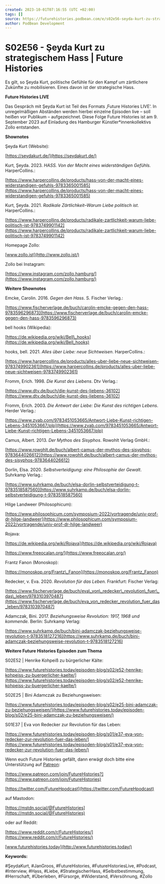 ```yaml
---
created: 2023-10-01T07:16:55 (UTC +02:00)
tags: []
source: https://futurehistories.podbean.com/e/s02e56-seyda-kurt-zu-strategischem-hass/
author: PodBean Development
---
```


# S02E56 - Şeyda Kurt zu strategischem Hass | Future Histories

Es gilt, so Şeyda Kurt, politische Gefühle für den Kampf um zärtlichere Zukünfte zu mobilisieren. Eines davon ist der strategische Hass.

**Future Histories LIVE**

Das Gespräch mit Şeyda Kurt ist Teil des Formats ‚Future Histories LIVE‘. In unregelmäßigen Abständen werden hierbei einzelne Episoden live – soll heißen vor Publikum – aufgezeichnet. Diese Folge Future Histories ist am 9. September 2023 auf Einladung des Hamburger Künstler\*innenkollektivs Zollo entstanden.

**Shownotes**

Şeyda Kurt (Website):

[https://seydakurt.de/](https://seydakurt.de/)

  
Kurt, Şeyda. 2023. _HASS. Von der Macht eines widerständigen Gefühls._ HarperCollins.:

[https://www.harpercollins.de/products/hass-von-der-macht-eines-widerstandigen-gefuhls-9783365001585](https://www.harpercollins.de/products/hass-von-der-macht-eines-widerstandigen-gefuhls-9783365001585)

  
Kurt, Şeyda. 2021. _Radikale Zärtlichkeit–Warum Liebe politisch ist_. HarperCollins.:

[https://www.harpercollins.de/products/radikale-zartlichkeit-warum-liebe-politisch-ist-9783749901142](https://www.harpercollins.de/products/radikale-zartlichkeit-warum-liebe-politisch-ist-9783749901142)

  
Homepage Zollo:

[www.zollo.ist](http://www.zollo.ist/)

  
Zollo bei Instagram:

[https://www.instagram.com/zollo.hamburg/](https://www.instagram.com/zollo.hamburg/)

  
**Weitere Shownotes**

Emcke, Carolin. 2016. _Gegen den Hass_. S. Fischer Verlag.:

[https://www.fischerverlage.de/buch/carolin-emcke-gegen-den-hass-9783596296873](https://www.fischerverlage.de/buch/carolin-emcke-gegen-den-hass-9783596296873)

  
bell hooks (Wikipedia):

[https://de.wikipedia.org/wiki/Bell\_hooks](https://de.wikipedia.org/wiki/Bell_hooks)

  
hooks, bell. 2021. _Alles über Liebe: neue Sichtweisen_. HarperCollins.:

[https://www.harpercollins.de/products/alles-uber-liebe-neue-sichtweisen-9783749902361](https://www.harpercollins.de/products/alles-uber-liebe-neue-sichtweisen-9783749902361)  

  
Fromm, Erich. 1998. _Die Kunst des Liebens_. Dtv Verlag.:

[https://www.dtv.de/buch/die-kunst-des-liebens-36102](https://www.dtv.de/buch/die-kunst-des-liebens-36102)

  
Fromm, Erich. 2003. _Die Antwort der Liebe: Die Kunst des richtigen Lebens_. Herder Verlag.:

[https://www.zvab.com/9783451053665/Antwort-Liebe-Kunst-richtigen-Lebens-3451053667/plp](https://www.zvab.com/9783451053665/Antwort-Liebe-Kunst-richtigen-Lebens-3451053667/plp)

  
Camus, Albert. 2013. _Der Mythos des Sisyphos_. Rowohlt Verlag GmbH.:

[https://www.rowohlt.de/buch/albert-camus-der-mythos-des-sisyphos-9783644026612](https://www.rowohlt.de/buch/albert-camus-der-mythos-des-sisyphos-9783644026612)

  
Dorlin, Elsa. 2020. _Selbstverteidigung: eine Philosophie der Gewalt_. Suhrkamp Verlag.:

[https://www.suhrkamp.de/buch/elsa-dorlin-selbstverteidigung-t-9783518587560](https://www.suhrkamp.de/buch/elsa-dorlin-selbstverteidigung-t-9783518587560)  

  
Hilge Landweer (Philosophicum):

[https://www.philosophicum.com/symposium-2022/vortragende/univ-prof-dr-hilge-landweer](https://www.philosophicum.com/symposium-2022/vortragende/univ-prof-dr-hilge-landweer)

  
Rojava:

[https://de.wikipedia.org/wiki/Rojava](https://de.wikipedia.org/wiki/Rojava)

[https://www.freeocalan.org/](https://www.freeocalan.org/)

  
Frantz Fanon (Monoskop):

[https://monoskop.org/Frantz\_Fanon](https://monoskop.org/Frantz_Fanon)

  
Redecker, v. Eva. 2020. _Revolution für das Leben._ Frankfurt: Fischer Verlag:

[https://www.fischerverlage.de/buch/eva\_von\_redecker\_revolution\_fuer\_das\_leben/9783103970487](https://www.fischerverlage.de/buch/eva_von_redecker_revolution_fuer_das_leben/9783103970487)

  
Adamczak, Bini. 2017. _Beziehungsweise Revolution: 1917, 1968 und kommende._ Berlin: Suhrkamp Verlag:

[https://www.suhrkamp.de/buch/bini-adamczak-beziehungsweise-revolution-t-9783518127216](https://www.suhrkamp.de/buch/bini-adamczak-beziehungsweise-revolution-t-9783518127216)

  
**Weitere Future Histories Episoden zum Thema**

S02E52 | Henrike Kohpeiß zu bürgerlicher Kälte:

[https://www.futurehistories.today/episoden-blog/s02/e52-henrike-kohpeiss-zu-buergerlicher-kaelte/](https://www.futurehistories.today/episoden-blog/s02/e52-henrike-kohpeiss-zu-buergerlicher-kaelte/)

  
S02E25 | Bini Adamczak zu Beziehungsweisen:

[https://www.futurehistories.today/episoden-blog/s02/e25-bini-adamczak-zu-beziehungsweisen/](https://www.futurehistories.today/episoden-blog/s02/e25-bini-adamczak-zu-beziehungsweisen/)

  
S01E37 | Eva von Redecker zur Revolution für das Leben:

[https://www.futurehistories.today/episoden-blog/s01/e37-eva-von-redecker-zur-revolution-fuer-das-leben/](https://www.futurehistories.today/episoden-blog/s01/e37-eva-von-redecker-zur-revolution-fuer-das-leben/)

Wenn euch Future Histories gefällt, dann erwägt doch bitte eine Unterstützung auf [Patreon](https://www.patreon.com/join/FutureHistories):

[https://www.patreon.com/join/FutureHistories?](https://www.patreon.com/join/FutureHistories)

[https://twitter.com/FutureHpodcast](https://twitter.com/FutureHpodcast)

  
auf Mastodon:

[https://mstdn.social/@FutureHistories](https://mstdn.social/@FutureHistories)

  
oder auf Reddit:

[https://www.reddit.com/r/FutureHistories/](https://www.reddit.com/r/FutureHistories/)

[www.futurehistories.today](http://www.futurehistories.today/)

**Keywords:**

#ŞeydaKurt, #JanGroos, #FutureHistories, #FutureHistoriesLive, #Podcast, #Interview, #Hass, #Liebe, #StrategischerHass, #Selbstbestimmung, #Herrschaft, #Überleben, #Fürsorge, #Widerstand, #Versöhnung, #Zollo
